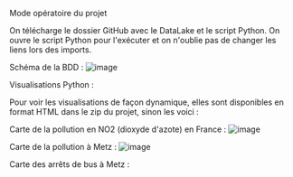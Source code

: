 Mode opératoire du projet 

On télécharge le dossier GitHub avec le DataLake et le script Python. 
On ouvre le script Python pour l'exécuter et on n'oublie pas de changer les liens lors des imports. 


Schéma de la BDD : 
![image](https://github.com/user-attachments/assets/1cd46d06-9a9d-4e9f-a536-66b412838319)

Visualisations Python :

Pour voir les visualisations de façon dynamique, elles sont disponibles en format HTML dans le zip du projet, sinon les voici :

Carte de la pollution en NO2 (dioxyde d'azote) en France :
![image](https://github.com/user-attachments/assets/7e902328-4355-475c-89e3-d654909acdd3)

Carte de la pollution à Metz : 
![image](https://github.com/user-attachments/assets/57a116ac-60de-4021-97dc-508742a5f55b)

Carte des arrêts de bus à Metz : 
